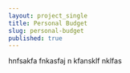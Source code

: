```yaml
---
layout: project_single
title: Personal Budget
slug: personal-budget
published: true
---
```

hnfsakfa fnkasfaj n kfansklf nklfas
